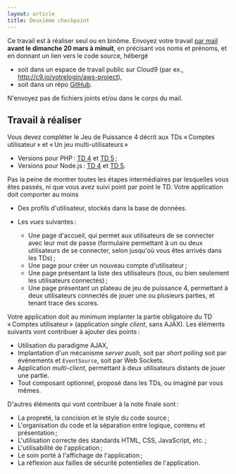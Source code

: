 ```yaml
---
layout: article
title: Deuxième checkpoint
---
```


Ce travail est à réaliser seul ou en binôme. Envoyez votre travail
[par mail](http://defeo.lu/) **avant le dimanche 20 mars à minuit**, en
précisant vos noms et prénoms, et en donnant un lien vers le code
source, hébergé

- soit dans un espace de travail public sur Cloud9 (par ex.,
  <http://c9.io/votrelogin/aws-project>),
- soit dans un répo [GitHub](http://github.com).

N'envoyez pas de fichiers joints et/ou dans le corps du mail.

## Travail à réaliser

Vous devez compléter le Jeu de Puissance 4 décrit aux TDs « Comptes
utilisateur » et « Un jeu multi-utilisateurs »

- Versions pour PHP : [TD 4](tutorial4-silex) et
  [TD 5](tutorial5-silex) ;
- Versions pour Node.js : [TD 4](tutorial4-node) et
  [TD 5](tutorial5-node).

Pas la peine de montrer toutes les étapes intermédiaires par
lesquelles vous êtes passés, ni que vous avez suivi point par point le
TD. Votre application doit comporter au moins

- Des profils d'utilisateur, stockés dans la base de données.

- Les *vues* suivantes :
  
  - Une page d'accueil, qui permet aux utilisateurs de se connecter
	avec leur mot de passe (formulaire permettant à un ou deux
	utilisateurs de se connecter, selon jusqu'où vous êtes arrivés
	dans les TDs) ;
  - Une page pour créer un nouveau compte d'utilisateur ;
  - Une page présentant la liste des utilisateurs (tous, ou bien
	seulement les utilisateurs connectés) ;
  - Une page présentant un plateau de jeu de puissance 4, permettant à
	deux utilisateurs connectés de jouer une ou plusieurs parties, et
	tenant trace des scores.

Votre application doit au minimum implanter la partie obligatoire du
TD « Comptes utilisateur » (application *single client*, sans
AJAX). Les éléments suivants vont contribuer à ajouter des points :

- Utilisation du paradigme AJAX,
- Implantation d'un mécanisme *server push*, soit par *short polling*
  soit par événements et `EventSource`, soit par Web Sockets.
- Application *multi-client*, permettant à deux utilisateurs distants
  de jouer une partie.
- Tout composant optionnel, proposé dans les TDs, ou imaginé par vous
  mêmes.

D'autres éléments qui vont contribuer à la note finale sont :

- La propreté, la concision et le style du code source ;
- L'organisation du code et la séparation entre logique, contenu et
  présentation ;
- L'utilisation correcte des standards HTML, CSS, JavaScript, etc. ;
- L'utilisabilité de l'application ;
- Le soin porté à l'affichage de l'application ;
- La réflexion aux failles de sécurité potentielles de l'application.
